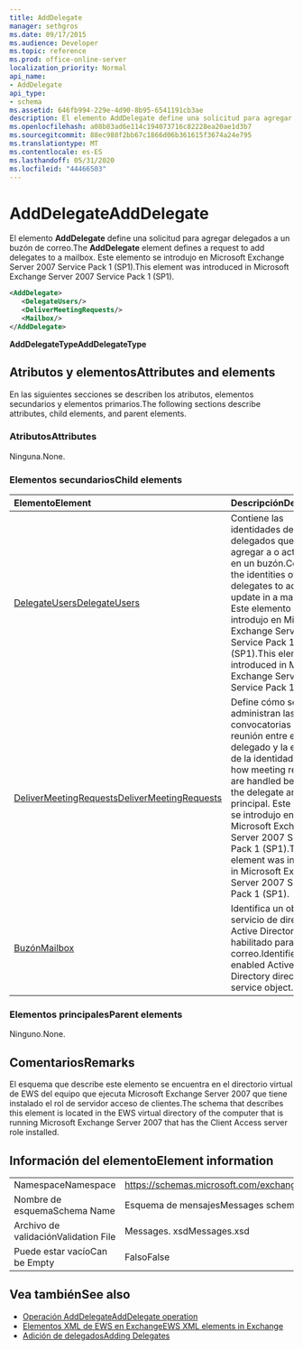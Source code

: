 ```yaml
---
title: AddDelegate
manager: sethgros
ms.date: 09/17/2015
ms.audience: Developer
ms.topic: reference
ms.prod: office-online-server
localization_priority: Normal
api_name:
- AddDelegate
api_type:
- schema
ms.assetid: 646fb994-229e-4d90-8b95-6541191cb3ae
description: El elemento AddDelegate define una solicitud para agregar delegados a un buzón de correo. Este elemento se introdujo en Microsoft Exchange Server 2007 Service Pack 1 (SP1).
ms.openlocfilehash: a08b83ad6e114c194073716c82228ea20ae1d3b7
ms.sourcegitcommit: 88ec988f2bb67c1866d06b361615f3674a24e795
ms.translationtype: MT
ms.contentlocale: es-ES
ms.lasthandoff: 05/31/2020
ms.locfileid: "44466503"
---
```

# <a name="adddelegate"></a><span data-ttu-id="4af4d-104">AddDelegate</span><span class="sxs-lookup"><span data-stu-id="4af4d-104">AddDelegate</span></span>

<span data-ttu-id="4af4d-105">El elemento **AddDelegate** define una solicitud para agregar delegados a un buzón de correo.</span><span class="sxs-lookup"><span data-stu-id="4af4d-105">The **AddDelegate** element defines a request to add delegates to a mailbox.</span></span> <span data-ttu-id="4af4d-106">Este elemento se introdujo en Microsoft Exchange Server 2007 Service Pack 1 (SP1).</span><span class="sxs-lookup"><span data-stu-id="4af4d-106">This element was introduced in Microsoft Exchange Server 2007 Service Pack 1 (SP1).</span></span> 
  
```xml
<AddDelegate>
   <DelegateUsers/>
   <DeliverMeetingRequests/>
   <Mailbox/>
</AddDelegate>
```

 <span data-ttu-id="4af4d-107">**AddDelegateType**</span><span class="sxs-lookup"><span data-stu-id="4af4d-107">**AddDelegateType**</span></span>
## <a name="attributes-and-elements"></a><span data-ttu-id="4af4d-108">Atributos y elementos</span><span class="sxs-lookup"><span data-stu-id="4af4d-108">Attributes and elements</span></span>

<span data-ttu-id="4af4d-109">En las siguientes secciones se describen los atributos, elementos secundarios y elementos primarios.</span><span class="sxs-lookup"><span data-stu-id="4af4d-109">The following sections describe attributes, child elements, and parent elements.</span></span>
  
### <a name="attributes"></a><span data-ttu-id="4af4d-110">Atributos</span><span class="sxs-lookup"><span data-stu-id="4af4d-110">Attributes</span></span>

<span data-ttu-id="4af4d-111">Ninguna.</span><span class="sxs-lookup"><span data-stu-id="4af4d-111">None.</span></span>
  
### <a name="child-elements"></a><span data-ttu-id="4af4d-112">Elementos secundarios</span><span class="sxs-lookup"><span data-stu-id="4af4d-112">Child elements</span></span>

|<span data-ttu-id="4af4d-113">**Elemento**</span><span class="sxs-lookup"><span data-stu-id="4af4d-113">**Element**</span></span>|<span data-ttu-id="4af4d-114">**Descripción**</span><span class="sxs-lookup"><span data-stu-id="4af4d-114">**Description**</span></span>|
|:-----|:-----|
|[<span data-ttu-id="4af4d-115">DelegateUsers</span><span class="sxs-lookup"><span data-stu-id="4af4d-115">DelegateUsers</span></span>](delegateusers.md) <br/> |<span data-ttu-id="4af4d-116">Contiene las identidades de los delegados que se van a agregar a o actualizar en un buzón.</span><span class="sxs-lookup"><span data-stu-id="4af4d-116">Contains the identities of delegates to add to or update in a mailbox.</span></span> <span data-ttu-id="4af4d-117">Este elemento se introdujo en Microsoft Exchange Server 2007 Service Pack 1 (SP1).</span><span class="sxs-lookup"><span data-stu-id="4af4d-117">This element was introduced in Microsoft Exchange Server 2007 Service Pack 1 (SP1).</span></span>  <br/> |
|[<span data-ttu-id="4af4d-118">DeliverMeetingRequests</span><span class="sxs-lookup"><span data-stu-id="4af4d-118">DeliverMeetingRequests</span></span>](delivermeetingrequests.md) <br/> |<span data-ttu-id="4af4d-119">Define cómo se administran las convocatorias de reunión entre el delegado y la entidad de la identidad.</span><span class="sxs-lookup"><span data-stu-id="4af4d-119">Defines how meeting requests are handled between the delegate and the principal.</span></span> <span data-ttu-id="4af4d-120">Este elemento se introdujo en Microsoft Exchange Server 2007 Service Pack 1 (SP1).</span><span class="sxs-lookup"><span data-stu-id="4af4d-120">This element was introduced in Microsoft Exchange Server 2007 Service Pack 1 (SP1).</span></span>  <br/> |
|[<span data-ttu-id="4af4d-121">Buzón</span><span class="sxs-lookup"><span data-stu-id="4af4d-121">Mailbox</span></span>](mailbox.md) <br/> |<span data-ttu-id="4af4d-122">Identifica un objeto de servicio de directorio de Active Directory habilitado para correo.</span><span class="sxs-lookup"><span data-stu-id="4af4d-122">Identifies a mail-enabled Active Directory directory service object.</span></span>  <br/> |
   
### <a name="parent-elements"></a><span data-ttu-id="4af4d-123">Elementos principales</span><span class="sxs-lookup"><span data-stu-id="4af4d-123">Parent elements</span></span>

<span data-ttu-id="4af4d-124">Ninguno.</span><span class="sxs-lookup"><span data-stu-id="4af4d-124">None.</span></span>
  
## <a name="remarks"></a><span data-ttu-id="4af4d-125">Comentarios</span><span class="sxs-lookup"><span data-stu-id="4af4d-125">Remarks</span></span>

<span data-ttu-id="4af4d-126">El esquema que describe este elemento se encuentra en el directorio virtual de EWS del equipo que ejecuta Microsoft Exchange Server 2007 que tiene instalado el rol de servidor acceso de clientes.</span><span class="sxs-lookup"><span data-stu-id="4af4d-126">The schema that describes this element is located in the EWS virtual directory of the computer that is running Microsoft Exchange Server 2007 that has the Client Access server role installed.</span></span>
  
## <a name="element-information"></a><span data-ttu-id="4af4d-127">Información del elemento</span><span class="sxs-lookup"><span data-stu-id="4af4d-127">Element information</span></span>

|||
|:-----|:-----|
|<span data-ttu-id="4af4d-128">Namespace</span><span class="sxs-lookup"><span data-stu-id="4af4d-128">Namespace</span></span>  <br/> |https://schemas.microsoft.com/exchange/services/2006/messages  <br/> |
|<span data-ttu-id="4af4d-129">Nombre de esquema</span><span class="sxs-lookup"><span data-stu-id="4af4d-129">Schema Name</span></span>  <br/> |<span data-ttu-id="4af4d-130">Esquema de mensajes</span><span class="sxs-lookup"><span data-stu-id="4af4d-130">Messages schema</span></span>  <br/> |
|<span data-ttu-id="4af4d-131">Archivo de validación</span><span class="sxs-lookup"><span data-stu-id="4af4d-131">Validation File</span></span>  <br/> |<span data-ttu-id="4af4d-132">Messages. xsd</span><span class="sxs-lookup"><span data-stu-id="4af4d-132">Messages.xsd</span></span>  <br/> |
|<span data-ttu-id="4af4d-133">Puede estar vacío</span><span class="sxs-lookup"><span data-stu-id="4af4d-133">Can be Empty</span></span>  <br/> |<span data-ttu-id="4af4d-134">Falso</span><span class="sxs-lookup"><span data-stu-id="4af4d-134">False</span></span>  <br/> |
   
## <a name="see-also"></a><span data-ttu-id="4af4d-135">Vea también</span><span class="sxs-lookup"><span data-stu-id="4af4d-135">See also</span></span>

- [<span data-ttu-id="4af4d-136">Operación AddDelegate</span><span class="sxs-lookup"><span data-stu-id="4af4d-136">AddDelegate operation</span></span>](adddelegate-operation.md)
- [<span data-ttu-id="4af4d-137">Elementos XML de EWS en Exchange</span><span class="sxs-lookup"><span data-stu-id="4af4d-137">EWS XML elements in Exchange</span></span>](ews-xml-elements-in-exchange.md)
- [<span data-ttu-id="4af4d-138">Adición de delegados</span><span class="sxs-lookup"><span data-stu-id="4af4d-138">Adding Delegates</span></span>](https://msdn.microsoft.com/library/3a744150-66a3-4a13-9433-793603ba5038%28Office.15%29.aspx)

